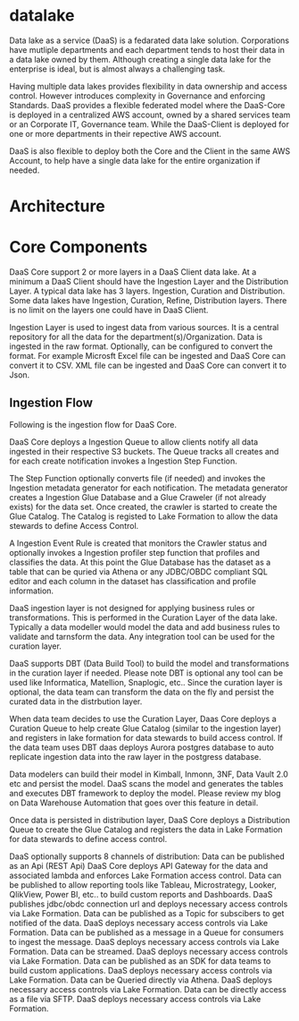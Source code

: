 # datalake
Data lake as a service (DaaS) is a fedarated data lake solution. Corporations have mutliple departments and each department tends to host their data in a data lake owned by them. Although creating a single data lake for the enterprise is ideal, but is almost always a challenging task. 

Having multiple data lakes provides flexibility in data ownership and access control. However introduces complexity in Governance and enforcing Standards. DaaS provides a flexible federated model where the DaaS-Core is deployed in a centralized AWS account, owned by a shared services team or an Corporate IT, Governance team. While the DaaS-Client is deployed for one or more departments in their repective AWS account. 

DaaS is also flexible to deploy both the Core and the Client in the same AWS Account, to help have a single data lake for the entire organization if needed.

# Architecture


# Core Components

DaaS Core support 2 or more layers in a DaaS Client data lake. At a minimum a DaaS Client should have the Ingestion Layer and the Distribution Layer. A typical data lake has 3 layers. Ingestion, Curation and Distribution. Some data lakes have Ingestion, Curation, Refine, Distribution layers. There is no limit on the layers one could have in DaaS Client.

Ingestion Layer is used to ingest data from various sources. It is a central repository for all the data for the department(s)/Organization. Data is ingested in the raw format. Optionally, can be configured to convert the format. For example Microsft Excel file can be ingested and DaaS Core can convert it to CSV. XML file can be ingested and DaaS Core can convert it to Json. 

## Ingestion Flow
Following is the ingestion flow for DaaS Core.

DaaS Core deploys a Ingestion Queue to allow clients notify all data ingested in their respective S3 buckets. The Queue tracks all creates and for each create notification invokes a Ingestion Step Function. 

The Step Function optionally converts file (if needed) and invokes the Ingestion metadata generator for each notification. The metadata generator creates a Ingestion Glue Database and a Glue Craweler (if not already exists) for the data set. Once created, the crawler is started to create the Glue Catalog. The Catalog is registed to Lake Formation to allow the data stewards to define Access Control.

A Ingestion Event Rule is created that monitors the Crawler status and optionally  invokes a Ingestion profiler step function that profiles and classifies the data. At this point the Glue Database has the dataset as a table that can be quried via Athena or any JDBC/OBDC compliant SQL editor and each column in the dataset has classification and profile information.

DaaS ingestion layer is not designed for applying business rules or transformations. This is performed in the Curation Layer of the data lake. Typically a data modeller would model the data and add business rules to validate and tarnsform the data. Any integration tool can be used for the curation layer.

DaaS supports DBT (Data Build Tool) to build the model and transformations in the curation layer if needed. Please note DBT is optional any tool can be used like Informatica, Matellion, Snaplogic, etc.. Since the curation layer is optional, the data team can transform the data on the fly and persist the curated data in the distrbution layer. 

When data team decides to use the Curation Layer, Daas Core deploys a Curation Queue to help create Glue Catalog (similar to the ingestion layer) and registers in lake formation for data stewards to build access control. If the data team uses DBT daas deploys Aurora postgres database to auto replicate ingestion data into the raw layer in the postgress database.

Data modelers can build their model in Kimball, Inmonn, 3NF, Data Vault 2.0 etc and persist the model. DaaS scans the model and generates the tables and executes DBT framework to deploy the model. Please review my blog on Data Warehouse Automation that goes over this feature in detail.

Once data is persisted in distribution layer, DaaS Core deploys a Distribution Queue to create the Glue Catalog and registers the data in Lake Formation for data stewards to define access control.

DaaS optionally supports 8 channels of distribution:
Data can be published as an Api (REST Api) DaaS Core deploys API Gateway for the data and associated lambda and enforces Lake Formation access control.
Data can be published to allow reporting tools like Tableau, Microstrategy, Looker, QlikView, Power BI, etc.. to build custom reports and Dashboards. DaaS publishes jdbc/obdc connection url and deploys necessary access controls via Lake Formation. 
Data can be published as a Topic for subscibers to get notified of the data. DaaS deploys necessary access controls via Lake Formation.
Data can be published as a message in a Queue for consumers to ingest the message. DaaS deploys necessary access controls via Lake Formation.
Data can be streamed. DaaS deploys necessary access controls via Lake Formation.
Data can be published as an SDK for data teams to build custom applications. DaaS deploys necessary access controls via Lake Formation.
Data can be Queried directly via Athena. DaaS deploys necessary access controls via Lake Formation.
Data can be directly access as a file via SFTP. DaaS deploys necessary access controls via Lake Formation.



